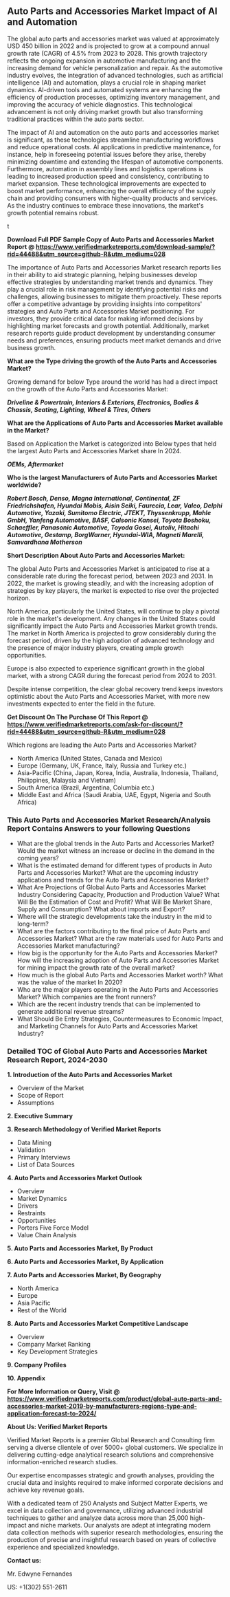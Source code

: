 <h2>Auto Parts and Accessories Market Impact of AI and Automation</h2><p>The global auto parts and accessories market was valued at approximately USD 450 billion in 2022 and is projected to grow at a compound annual growth rate (CAGR) of 4.5% from 2023 to 2028. This growth trajectory reflects the ongoing expansion in automotive manufacturing and the increasing demand for vehicle personalization and repair. As the automotive industry evolves, the integration of advanced technologies, such as artificial intelligence (AI) and automation, plays a crucial role in shaping market dynamics. AI-driven tools and automated systems are enhancing the efficiency of production processes, optimizing inventory management, and improving the accuracy of vehicle diagnostics. This technological advancement is not only driving market growth but also transforming traditional practices within the auto parts sector.</p><p>The impact of AI and automation on the auto parts and accessories market is significant, as these technologies streamline manufacturing workflows and reduce operational costs. AI applications in predictive maintenance, for instance, help in foreseeing potential issues before they arise, thereby minimizing downtime and extending the lifespan of automotive components. Furthermore, automation in assembly lines and logistics operations is leading to increased production speed and consistency, contributing to market expansion. These technological improvements are expected to boost market performance, enhancing the overall efficiency of the supply chain and providing consumers with higher-quality products and services. As the industry continues to embrace these innovations, the market's growth potential remains robust.</p>t</p><p id="" class=""><strong>Download Full PDF Sample Copy of Auto Parts and Accessories Market Report @ <a href="https://www.verifiedmarketreports.com/download-sample/?rid=44488&utm_source=github-R&utm_medium=028" target="_blank">https://www.verifiedmarketreports.com/download-sample/?rid=44488&utm_source=github-R&utm_medium=028</a></strong></p><p>The importance of&nbsp;Auto Parts and Accessories Market research reports lies in their ability to aid strategic planning, helping businesses develop effective strategies by understanding market trends and dynamics. They play a crucial role in risk management by identifying potential risks and challenges, allowing businesses to mitigate them proactively. These reports offer a competitive advantage by providing insights into competitors' strategies and Auto Parts and Accessories Market positioning. For investors, they provide critical data for making informed decisions by highlighting market forecasts and growth potential. Additionally, market research reports guide product development by understanding consumer needs and preferences, ensuring products meet market demands and drive business growth.</p><p><strong>What are the&nbsp;Type driving the growth of the Auto Parts and Accessories Market?</strong></p><p id="" class="">Growing demand for below Type around the world has had a direct impact on the growth of the Auto Parts and Accessories Market:</p><em><strong>Driveline & Powertrain, Interiors & Exteriors, Electronics, Bodies & Chassis, Seating, Lighting, Wheel & Tires, Others</strong></em></p><strong>What are the&nbsp;Applications&nbsp;of Auto Parts and Accessories Market available in the Market?</strong></p><p id="" class="">Based on Application the Market is categorized into Below types that held the largest Auto Parts and Accessories Market share In 2024.</p><em><strong>OEMs, Aftermarket</strong></em></p><strong>Who is the largest Manufacturers of Auto Parts and Accessories Market worldwide?</strong></p><p><em><strong>Robert Bosch, Denso, Magna International, Continental, ZF Friedrichshafen, Hyundai Mobis, Aisin Seiki, Faurecia, Lear, Valeo, Delphi Automotive, Yazaki, Sumitomo Electric, JTEKT, Thyssenkrupp, Mahle GmbH, Yanfeng Automotive, BASF, Calsonic Kansei, Toyota Boshoku, Schaeffler, Panasonic Automotive, Toyoda Gosei, Autoliv, Hitachi Automotive, Gestamp, BorgWarner, Hyundai-WIA, Magneti Marelli, Samvardhana Motherson</strong></em></p><p id="" class=""><strong>Short Description About Auto Parts and Accessories Market:</strong></p><p>The global Auto Parts and Accessories Market is anticipated to rise at a considerable rate during the forecast period, between 2023 and 2031. In 2022, the market is growing steadily, and with the increasing adoption of strategies by key players, the market is expected to rise over the projected horizon.</p><p>North America, particularly the United States, will continue to play a pivotal role in the market's development. Any changes in the United States could significantly impact the Auto Parts and Accessories Market growth trends. The market in North America is projected to grow considerably during the forecast period, driven by the high adoption of advanced technology and the presence of major industry players, creating ample growth opportunities.</p><p>Europe is also expected to experience significant growth in the global market, with a strong CAGR during the forecast period from 2024 to 2031.</p><p>Despite intense competition, the clear global recovery trend keeps investors optimistic about the Auto Parts and Accessories Market, with more new investments expected to enter the field in the future.</p><p id="" class=""><strong>Get Discount On The Purchase Of This Report @ <a href="https://www.verifiedmarketreports.com/ask-for-discount/?rid=44488&utm_source=github-R&utm_medium=028" target="_blank">https://www.verifiedmarketreports.com/ask-for-discount/?rid=44488&utm_source=github-R&utm_medium=028</a></strong></p>Which regions are leading the Auto Parts and Accessories Market?</p><ul><li>North America (United States, Canada and Mexico)</li><li>Europe (Germany, UK, France, Italy, Russia and Turkey etc.)</li><li>Asia-Pacific (China, Japan, Korea, India, Australia, Indonesia, Thailand, Philippines, Malaysia and Vietnam)</li><li>South America (Brazil, Argentina, Columbia etc.)</li><li>Middle East and Africa (Saudi Arabia, UAE, Egypt, Nigeria and South Africa)</li></ul><h3 id="" class="">This Auto Parts and Accessories Market Research/Analysis Report Contains Answers to your following Questions</h3><ul><li>What are the global trends in the Auto Parts and Accessories Market? Would the market witness an increase or decline in the demand in the coming years?</li><li>What is the estimated demand for different types of products in Auto Parts and Accessories Market? What are the upcoming industry applications and trends for the Auto Parts and Accessories Market?</li><li>What Are Projections of Global Auto Parts and Accessories Market Industry Considering Capacity, Production and Production Value? What Will Be the Estimation of Cost and Profit? What Will Be Market Share, Supply and Consumption? What about imports and Export?</li><li>Where will the strategic developments take the industry in the mid to long-term?</li><li>What are the factors contributing to the final price of Auto Parts and Accessories Market? What are the raw materials used for Auto Parts and Accessories Market manufacturing?</li><li>How big is the opportunity for the Auto Parts and Accessories Market? How will the increasing adoption of Auto Parts and Accessories Market for mining impact the growth rate of the overall market?</li><li>How much is the global Auto Parts and Accessories Market worth? What was the value of the market In 2020?</li><li>Who are the major players operating in the Auto Parts and Accessories Market? Which companies are the front runners?</li><li>Which are the recent industry trends that can be implemented to generate additional revenue streams?</li><li>What Should Be Entry Strategies, Countermeasures to Economic Impact, and Marketing Channels for Auto Parts and Accessories Market Industry?</li></ul><h3 id="" class="">Detailed TOC of Global Auto Parts and Accessories Market Research Report, 2024-2030</h3><p id="" class=""><strong>1. Introduction of the Auto Parts and Accessories Market</strong></p><ul><li>Overview of the Market</li><li>Scope of Report</li><li>Assumptions</li></ul><p id="" class=""><strong>2. Executive Summary</strong></p><p id="" class=""><strong>3. Research Methodology of Verified Market Reports</strong></p><ul><li>Data Mining</li><li>Validation</li><li>Primary Interviews</li><li>List of Data Sources</li></ul><p id="" class=""><strong>4. Auto Parts and Accessories Market Outlook</strong></p><ul><li>Overview</li><li>Market Dynamics</li><li>Drivers</li><li>Restraints</li><li>Opportunities</li><li>Porters Five Force Model</li><li>Value Chain Analysis</li></ul><p id="" class=""><strong>5. Auto Parts and Accessories Market, By Product</strong></p><p id="" class=""><strong>6. Auto Parts and Accessories Market, By Application</strong></p><p id="" class=""><strong>7. Auto Parts and Accessories Market, By Geography</strong></p><ul><li>North America</li><li>Europe</li><li>Asia Pacific</li><li>Rest of the World</li></ul><p id="" class=""><strong>8. Auto Parts and Accessories Market Competitive Landscape</strong></p><ul><li>Overview</li><li>Company Market Ranking</li><li>Key Development Strategies</li></ul><p id="" class=""><strong>9. Company Profiles</strong></p><p id="" class=""><strong>10. Appendix</strong></p><p id="" class=""><strong>For More Information or Query, Visit @ <a href="https://www.verifiedmarketreports.com/product/global-auto-parts-and-accessories-market-2019-by-manufacturers-regions-type-and-application-forecast-to-2024/" target="_blank">https://www.verifiedmarketreports.com/product/global-auto-parts-and-accessories-market-2019-by-manufacturers-regions-type-and-application-forecast-to-2024/</a></strong></p><p id="" class=""><strong>About Us: Verified Market Reports</strong></p><p id="" class="">Verified Market Reports is a premier Global Research and Consulting firm serving a diverse clientele of over 5000+ global customers. We specialize in delivering cutting-edge analytical research solutions and comprehensive information-enriched research studies.</p><p id="" class="">Our expertise encompasses strategic and growth analyses, providing the crucial data and insights required to make informed corporate decisions and achieve key revenue goals.</p><p id="" class="">With a dedicated team of 250 Analysts and Subject Matter Experts, we excel in data collection and governance, utilizing advanced industrial techniques to gather and analyze data across more than 25,000 high-impact and niche markets. Our analysts are adept at integrating modern data collection methods with superior research methodologies, ensuring the production of precise and insightful research based on years of collective experience and specialized knowledge.</p><p id="" class=""><strong>Contact us:</strong></p><p id="" class="">Mr. Edwyne Fernandes</p><p id="" class="">US: +1(302) 551-2611</p>